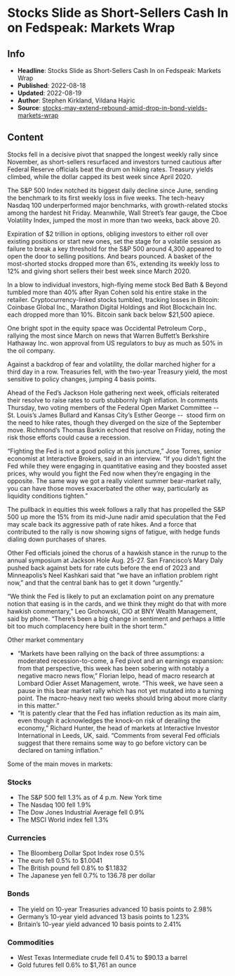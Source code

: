 # Stocks Slide as Short-Sellers Cash In on Fedspeak: Markets Wrap

## Info

*   **Headline**: Stocks Slide as Short-Sellers Cash In on Fedspeak: Markets Wrap
*   **Published**: 2022-08-18
*   **Updated**: 2022-08-19
*   **Author**: Stephen Kirkland, Vildana Hajric
*   **Source**: [stocks-may-extend-rebound-amid-drop-in-bond-yields-markets-wrap](https://www.bloomberg.com/news/articles/2022-08-18/stocks-may-extend-rebound-amid-drop-in-bond-yields-markets-wrap)
## Content




Stocks fell in a decisive pivot that snapped the longest weekly rally since November, as short-sellers resurfaced and investors turned cautious after Federal Reserve officials beat the drum on hiking rates. Treasury yields climbed, while the dollar capped its best week since April 2020.

The S&P 500 Index notched its biggest daily decline since June, sending the benchmark to its first weekly loss in five weeks. The tech-heavy Nasdaq 100 underperformed major benchmarks, with growth-related stocks among the hardest hit Friday. Meanwhile, Wall Street’s fear gauge, the Cboe Volatility Index, jumped the most in more than two weeks, back above 20.

Expiration of $2 trillion in options, obliging investors to either roll over existing positions or start new ones, set the stage for a volatile session as failure to break a key threshold for the S&P 500 around 4,300 appeared to open the door to selling positions. And bears pounced. A basket of the most-shorted stocks dropped more than 6%, extending its weekly loss to 12% and giving short sellers their best week since March 2020.

In a blow to individual investors, high-flying meme stock Bed Bath & Beyond tumbled more than 40% after Ryan Cohen sold his entire stake in the retailer. Cryptocurrency-linked stocks tumbled, tracking losses in Bitcoin: Coinbase Global Inc., Marathon Digital Holdings and Riot Blockchain Inc. each dropped more than 10%. Bitcoin sank back below $21,500 apiece.

One bright spot in the equity space was Occidental Petroleum Corp., rallying the most since March on news that Warren Buffett’s Berkshire Hathaway Inc. won approval from US regulators to buy as much as 50% in the oil company.

Against a backdrop of fear and volatility, the dollar marched higher for a third day in a row. Treasuries fell, with the two-year Treasury yield, the most sensitive to policy changes, jumping 4 basis points.

Ahead of the Fed’s Jackson Hole gathering next week, officials reiterated their resolve to raise rates to curb stubbornly high inflation. In comments Thursday, two voting members of the Federal Open Market Committee -- St. Louis’s James Bullard and Kansas City’s Esther George --  stood firm on the need to hike rates, though they diverged on the size of the September move. Richmond’s Thomas Barkin echoed that resolve on Friday, noting the risk those efforts could cause a recession.

“Fighting the Fed is not a good policy at this juncture,” Jose Torres, senior economist at Interactive Brokers, said in an interview. “If you didn’t fight the Fed while they were engaging in quantitative easing and they boosted asset prices, why would you fight the Fed now when they’re engaging in the opposite. The same way we got a really violent summer bear-market rally, you can have those moves exacerbated the other way, particularly as liquidity conditions tighten.”

The pullback in equities this week follows a rally that has propelled the S&P 500 up more the 15% from its mid-June nadir amid speculation that the Fed may scale back its aggressive path of rate hikes. And a force that contributed to the rally is now showing signs of fatigue, with hedge funds dialing down purchases of shares.

Other Fed officials joined the chorus of a hawkish stance in the runup to the annual symposium at Jackson Hole Aug. 25-27. San Francisco’s Mary Daly pushed back against bets for rate cuts before the end of 2023 and Minneapolis’s Neel Kashkari said that “we have an inflation problem right now,” and that the central bank has to get it down “urgently.”

“We think the Fed is likely to put an exclamation point on any premature notion that easing is in the cards, and we think they might do that with more hawkish commentary,” Leo Grohowski, CIO at BNY Wealth Management, said by phone. “There’s been a big change in sentiment and perhaps a little bit too much complacency here built in the short term.”

Other market commentary

*   “Markets have been rallying on the back of three assumptions: a moderated recession-to-come, a Fed pivot and an earnings expansion: from that perspective, this week has been sobering with notably a negative macro news flow,” Florian Ielpo, head of macro research at Lombard Odier Asset Management, wrote. “This week, we have seen a pause in this bear market rally which has not yet mutated into a turning point. The macro-heavy next two weeks should bring about more clarity in this matter.”
*   “It is patently clear that the Fed has inflation reduction as its main aim, even though it acknowledges the knock-on risk of derailing the economy,” Richard Hunter, the head of markets at Interactive Investor International in Leeds, UK, said. “Comments from several Fed officials suggest that there remains some way to go before victory can be declared on taming inflation.”

Some of the main moves in markets:

### Stocks

*   The S&P 500 fell 1.3% as of 4 p.m. New York time
*   The Nasdaq 100 fell 1.9%
*   The Dow Jones Industrial Average fell 0.9%
*   The MSCI World index fell 1.3%

### Currencies

*   The Bloomberg Dollar Spot Index rose 0.5%
*   The euro fell 0.5% to $1.0041
*   The British pound fell 0.8% to $1.1832
*   The Japanese yen fell 0.7% to 136.78 per dollar

### Bonds

*   The yield on 10-year Treasuries advanced 10 basis points to 2.98%
*   Germany’s 10-year yield advanced 13 basis points to 1.23%
*   Britain’s 10-year yield advanced 10 basis points to 2.41%

### Commodities

*   West Texas Intermediate crude fell 0.4% to $90.13 a barrel
*   Gold futures fell 0.6% to $1,761 an ounce